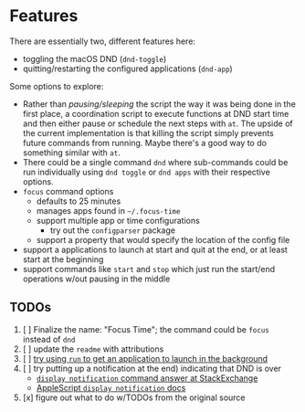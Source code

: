 # Features

There are essentially two, different features here:  

* toggling the macOS DND (`dnd-toggle`)
* quitting/restarting the configured applications (`dnd-app`)

Some options to explore:

* Rather than *pausing/sleeping* the script the way it was being done in the first place, a coordination script to execute functions at DND start time and then either pause or schedule the next steps with `at`. The upside of the current implementation is that killing the script simply prevents future commands from running. Maybe there's a good way to do something similar with `at`.
* There could be a single command `dnd` where sub-commands could be run individually using `dnd toggle` or `dnd apps` with their respective options.
* `focus` command options
  * defaults to 25 minutes
  * manages apps found in `~/.focus-time`
  * support multiple app or time configurations
    * try out the `configparser` package
  * support a property that would specify the location of the config file
* support a applications to launch at start and quit at the end, or at least start at the beginning
* support commands like `start` and `stop` which just run the start/end operations w/out pausing in the middle

## TODOs

1. [ ] Finalize the name: "Focus Time"; the command could be `focus` instead of `dnd`
2. [ ] update the `readme` with attributions
3. [ ] [try using `run` to get an application to launch in the background](https://discussions.apple.com/thread/5283675)
4. [ ] try putting up a notification at the end) indicating that DND is over 
   * [`display notification` command answer at StackExchange](https://apple.stackexchange.com/questions/57412/how-can-i-trigger-a-notification-center-notification-from-an-applescript-or-shel)
   * [AppleScript `display notification` docs](https://developer.apple.com/library/archive/documentation/AppleScript/Conceptual/AppleScriptLangGuide/reference/ASLR_cmds.html#//apple_ref/doc/uid/TP40000983-CH216-SW224)
5. [x] figure out what to do w/TODOs from the original source
